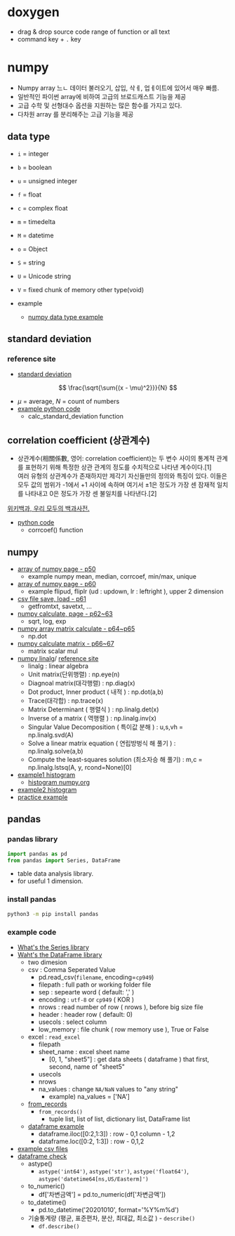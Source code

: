# doxygen 

- drag & drop source code range of function or all text 
- command key + `.` key

# numpy 

- Numpy array 느ㄴ 데이터 불러오기, 삽입, 삭ㅔ, 업ㅔ이트에 있어서 매우 빠름. 
- 일반적인 파이썬 array에 비하여 고급의 브로드캐스트 기능을 제공
- 고급 수학 및 선형대수 옵션을 지원하는 많은 함수를 가지고 있다. 
- 다차원 array 를 분리해주는 고급 기능을 제공

## data type

- `i` = integer 
- `b` = boolean
- `u` = unsigned integer 
- `f` = float 
- `c` = complex float 
- `m` = timedelta
- `M` = datetime 
- `o` = Object 
- `S` = string 
- `U` = Unicode string 
- `V` = fixed chunk of memory other type(void)  

- example 
  - [numpy data type example](numpyexample.py)  

## standard deviation

### reference site 

- [standard deviation](https://ko.khanacademy.org/math/statistics-probability/summarizing-quantitative-data/variance-standard-deviation-population/a/calculating-standard-deviation-step-by-step)   
  
$$
\frac{\sqrt{\sum{(x - \mu)^2}}}{N}
$$

- $\mu$ = average, $N$ = count of numbers
- [example python code](./examplenumpyarray7.py)  
  - calc_standard_deviation function  


## correlation coefficient (상관계수)  

- 상관계수(相關係數, 영어: correlation coefficient)는 두 변수 사이의 통계적 관계를 표현하기 위해 특정한 상관 관계의 정도를 수치적으로 나타낸 계수이다.[1]  
여러 유형의 상관계수가 존재하지만 제각기 자신들만의 정의와 특징이 있다. 이들은 모두 값의 범위가 -1에서 +1 사이에 속하며 여기서 ±1은 정도가 가장 센 잠재적 일치를 나타내고 0은 정도가 가장 센 불일치를 나타낸다.[2]  

[위키백과, 우리 모두의 백과사전.](https://ko.wikipedia.org/wiki/%EC%83%81%EA%B4%80%EA%B3%84%EC%88%98)   

- [python code](./examplenumpyarray7.py)  
  - corrcoef() function  

## numpy

- [array of numpy page - p50](./examplenumpyarray7.py)  
  - example numpy mean, median, corrcoef, min/max, unique 
- [array of numpy page - p60](./examplenumpyarray8.py)  
  - example flipud, fliplr (ud : updown, lr : leftright ), upper 2 dimension 
- [csv file save, load - p61](./examplenumpyarray9.py)
  - getfromtxt, savetxt, ... 
- [numpy calculate, page - p62~63](./examplenumpyarray10.py)  
  - sqrt, log, exp
- [numpy array matrix calculate - p64~p65](./examplenumpyarray11.py)  
  - np.dot
- [numpy calculate matrix - p66~67](./examplenumpyarray12.py)  
  - matrix scalar mul
- [numpy linalg](./examplenumpy13.py)/ [reference site](https://rfriend.tistory.com/380)  
  - linalg : linear algebra 
  - Unit matrix(단위행렬) : np.eye(n)
  - Diagnoal matrix(대각행렬) : np.diag(x)
  - Dot product, Inner product ( 내적 ) : np.dot(a,b)
  - Trace(대각합) : np.trace(x)
  - Matrix Determinant ( 행렬식 ) : np.linalg.det(x)
  - Inverse of a matrix ( 역행렬 ) : np.linalg.inv(x)  
  - Singular Value Decomposition ( 특이값 분해 ) : u,s,vh = np.linalg.svd(A) 
  - Solve a linear matrix equation ( 연립방벙식 해 풀기 ) : np.linalg.solve(a,b)  
  - Compute the least-squares solution (최소자승 해 풀기) : m,c = np.linalg.lstsq(A, y, rcond=None)[0]  
- [example1 histogram](./examplenumpy14.py)  
  - [histogram numpy.org](https://numpy.org/doc/stable/reference/generated/numpy.histogram.html)
- [example2 histogram](./examplenumpy15.py)  
- [practice example](./examplesolvingproblem.py)  

## pandas 

### pandas library 

```python
import pandas as pd
from pandas import Series, DataFrame
```

- table data analysis library.   
- for useful 1 dimension.  

### install pandas 

```sh
python3 -m pip install pandas
```

### example code 

- [What's the Series library](./examplepandas1.py)  
- [Waht's the DataFrame library](./exampledataframe.py)  
  - two dimesion
  - csv : Comma Seperated Value
    - pd.read_csv(`filename`, encoding=`cp949`)
    - filepath : full path or working folder file
    - sep : sepearte word ( default: ',' )  
    - encoding : `utf-8` or `cp949` ( KOR ) 
    - nrows : read number of row ( nrows ), before big size file
    - header : header row ( default: 0) 
    - usecols : select column 
    - low_memory : file chunk ( row memory use ), True or False 
  - excel : `read_excel`
    - filepath
    - sheet_name : excel sheet name
      - [0, 1, "sheet5"] : get data sheets ( dataframe ) that first, second, name of "sheet5"  
    - usecols
    - nrows
    - na_values : change `NA/NaN` values to "any string" 
      - example) na_values = ['NA'] 
  - [from_records](./exampledataframe2.py)  
    - `from_records()`
      - tuple list, list of list, dictionary list, DataFrame list
  - [dataframe example](./exampledataframe2.py)  
    - dataframe.iloc([0:2,1:3]) : row - 0,1 column - 1,2
    - dataframe.loc([0:2, 1:3]) : row - 0,1,2 
- [example csv files](https://fda.kicpa.or.kr/Board/View?BNo=470&opno=&scc=&pagenum=1&menupageno=49&pmenupageno=48)  
- [dataframe check](./exampledataframe3.py)  
  - astype() 
    - `astype('int64')`, `astype('str')`, `astype('float64')`, `astype('datetime64[ns,US/Easterm]')`
  - to_numeric()
    - df['차변금액'] = pd.to_numeric(df['차변금액'])
  - to_datetime()
    - pd.to_datetime('20201010', format='%Y%m%d')
  - 기술통계량 (평균, 표준편차, 분산, 최대값, 최소값 ) - `describe()`
    - `df.describe()`